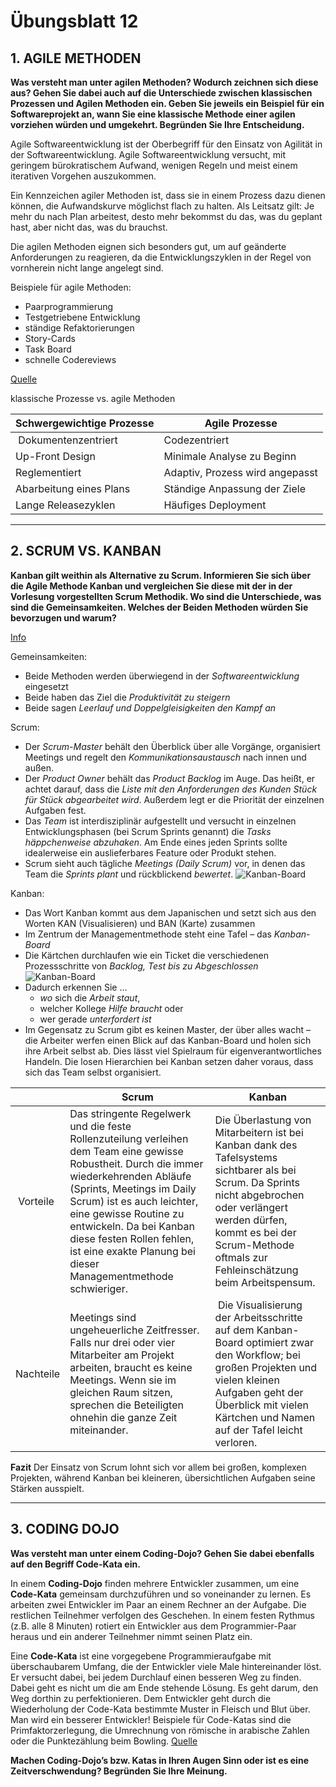 # Übungsblatt 12
## 1. AGILE METHODEN
**Was versteht man unter agilen Methoden? Wodurch zeichnen sich diese aus? Gehen Sie dabei auch auf die Unterschiede zwischen klassischen Prozessen und Agilen Methoden ein. Geben Sie jeweils ein Beispiel für ein Softwareprojekt an, wann Sie eine klassische Methode einer agilen vorziehen würden und umgekehrt. Begründen Sie Ihre Entscheidung.**

Agile Softwareentwicklung ist der Oberbegriff für den Einsatz von Agilität in der Softwareentwicklung.
Agile Softwareentwicklung versucht, mit geringem bürokratischem Aufwand, wenigen Regeln und meist einem iterativen Vorgehen auszukommen.

Ein Kennzeichen agiler Methoden ist, dass sie in einem Prozess dazu dienen können, die Aufwandskurve möglichst flach zu halten. Als Leitsatz gilt: Je mehr du nach Plan arbeitest, desto mehr bekommst du das, was du geplant hast, aber nicht das, was du brauchst.

Die agilen Methoden eignen sich besonders gut, um auf geänderte Anforderungen zu reagieren, da die Entwicklungszyklen in der Regel von vornherein nicht lange angelegt sind.

Beispiele für agile Methoden:
* Paarprogrammierung
* Testgetriebene Entwicklung
* ständige Refaktorierungen
* Story-Cards
* Task Board
* schnelle Codereviews

[Quelle](https://de.wikipedia.org/wiki/Agile_Softwareentwicklung#Agile_Methode)

klassische Prozesse vs. agile Methoden

| Schwergewichtige Prozesse | Agile Prozesse |
| ------------------------- | -------------- |
| Dokumentenzentriert       | Codezentriert  |
| Up-Front Design           | Minimale Analyse zu Beginn |
| Reglementiert             | Adaptiv, Prozess wird angepasst |
| Abarbeitung eines Plans   | Ständige Anpassung der Ziele |
| Lange Releasezyklen       | Häufiges Deployment |

---
## 2. SCRUM VS. KANBAN
**Kanban gilt weithin als Alternative zu Scrum. Informieren Sie sich über die Agile Methode Kanban und vergleichen Sie diese mit der in der Vorlesung vorgestellten Scrum Methodik. Wo sind die Unterschiede, was sind die Gemeinsamkeiten. Welches der Beiden Methoden würden Sie bevorzugen und warum?**

[Info](http://winfwiki.wi-fom.de/index.php/Vergleich_zwischen_SCRUM_und_Kanban)

Gemeinsamkeiten:
* Beide Methoden werden überwiegend in der *Softwareentwicklung* eingesetzt
* Beide haben das Ziel die *Produktivität zu steigern*
* Beide sagen *Leerlauf und Doppelgleisigkeiten den Kampf an*

Scrum:
* Der *Scrum-Master* behält den Überblick über alle Vorgänge, organisiert Meetings und regelt den *Kommunikationsaustausch* nach innen und außen.
* Der *Product Owner* behält das *Product Backlog* im Auge. Das heißt, er achtet darauf, dass die *Liste mit den Anforderungen des Kunden Stück für Stück abgearbeitet wird*. Außerdem legt er die Priorität der einzelnen Aufgaben fest.
* Das *Team* ist interdisziplinär aufgestellt und versucht in einzelnen Entwicklungsphasen (bei Scrum Sprints genannt) die *Tasks häppchenweise abzuhaken*. Am Ende eines jeden Sprints sollte idealerweise ein auslieferbares Feature oder Produkt stehen.
* Scrum sieht auch tägliche *Meetings (Daily Scrum)* vor, in denen das Team die *Sprints plant* und rückblickend *bewertet*.
![Kanban-Board](ProjektsteuerungScrum.jpg)

Kanban:
* Das Wort Kanban kommt aus dem Japanischen und setzt sich aus den Worten KAN (Visualisieren) und BAN (Karte) zusammen
* Im Zentrum der Managementmethode steht eine Tafel – das *Kanban-Board*
* Die Kärtchen durchlaufen wie ein Ticket die verschiedenen Prozessschritte von *Backlog, Test bis zu Abgeschlossen* ![Kanban-Board](ProjektsteuerungKanban.jpg)
* Dadurch erkennen Sie ...
  * *wo* sich die *Arbeit staut*,
  * welcher Kollege *Hilfe braucht* oder
  * wer gerade *unterfordert ist*
* Im Gegensatz zu Scrum gibt es keinen Master, der über alles wacht – die Arbeiter werfen einen Blick auf das Kanban-Board und holen sich ihre Arbeit selbst ab. Dies lässt viel Spielraum für eigenverantwortliches Handeln. Die losen Hierarchien bei Kanban setzen daher voraus, dass sich das Team selbst organisiert.

|   | Scrum | Kanban |
| --- | --- | --- |
| Vorteile | Das stringente Regelwerk und die feste Rollenzuteilung verleihen dem Team eine gewisse Robustheit. Durch die immer wiederkehrenden Abläufe (Sprints, Meetings im Daily Scrum) ist es auch leichter, eine gewisse Routine zu entwickeln. Da bei Kanban diese festen Rollen fehlen, ist eine exakte Planung bei dieser Managementmethode schwieriger. | Die Überlastung von Mitarbeitern ist bei Kanban dank des Tafelsystems sichtbarer als bei Scrum. Da Sprints nicht abgebrochen oder verlängert werden dürfen, kommt es bei der Scrum-Methode oftmals zur Fehleinschätzung beim Arbeitspensum. |
| Nachteile | Meetings sind ungeheuerliche Zeitfresser. Falls nur drei oder vier Mitarbeiter am Projekt arbeiten, braucht es keine Meetings. Wenn sie im gleichen Raum sitzen, sprechen die Beteiligten ohnehin die ganze Zeit miteinander. | Die Visualisierung der Arbeitsschritte auf dem Kanban-Board optimiert zwar den Workflow; bei großen Projekten und vielen kleinen Aufgaben geht der Überblick mit vielen Kärtchen und Namen auf der Tafel leicht verloren. |

**Fazit**
Der Einsatz von Scrum lohnt sich vor allem bei großen, komplexen Projekten, während Kanban bei kleineren, übersichtlichen Aufgaben seine Stärken ausspielt.

---
## 3. CODING DOJO
**Was versteht man unter einem Coding-Dojo? Gehen Sie dabei ebenfalls auf den Begriff Code-Kata ein.**

In einem **Coding-Dojo** finden mehrere Entwickler zusammen, um eine **Code-Kata** gemeinsam durchzuführen und so voneinander zu lernen. Es arbeiten zwei Entwickler im Paar an einem Rechner an der Aufgabe. Die restlichen Teilnehmer verfolgen des Geschehen. In einem festen Rythmus (z.B. alle 8 Minuten) rotiert ein Entwickler aus dem Programmier-Paar heraus und ein anderer Teilnehmer nimmt seinen Platz ein.

Eine **Code-Kata** ist eine vorgegebene Programmieraufgabe mit überschaubarem Umfang, die der Entwickler viele Male hintereinander löst. Er versucht dabei, bei jedem Durchlauf einen besseren Weg zu finden. Dabei geht es nicht um die am Ende stehende Lösung. Es geht darum, den Weg dorthin zu perfektionieren. Dem Entwickler geht durch die Wiederholung der Code-Kata bestimmte Muster in Fleisch und Blut über. Man wird ein besserer Entwickler!
Beispiele für Code-Katas sind die Primfaktorzerlegung, die Umrechnung von römische in arabische Zahlen oder die Punktezählung beim Bowling.
[Quelle](https://www.it-agile.de/wissen/uebungen/code-katas-und-coding-dojos/)

**Machen Coding-Dojo’s bzw. Katas in Ihren Augen Sinn oder ist es eine Zeitverschwendung? Begründen Sie Ihre Meinung.**

